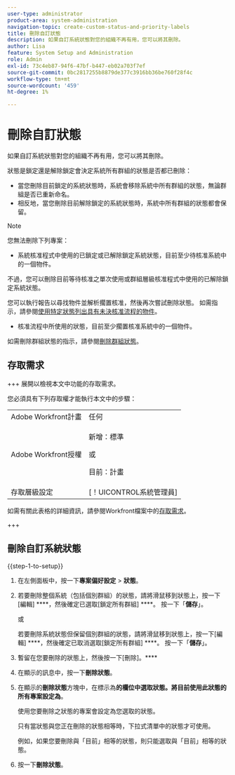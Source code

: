 ```yaml
---
user-type: administrator
product-area: system-administration
navigation-topic: create-custom-status-and-priority-labels
title: 刪除自訂狀態
description: 如果自訂系統狀態對您的組織不再有用，您可以將其刪除。
author: Lisa
feature: System Setup and Administration
role: Admin
exl-id: 73c4eb87-94f6-47bf-b447-eb02a703f7ef
source-git-commit: 0bc2817255b8879de377c3916bb36be760f28f4c
workflow-type: tm+mt
source-wordcount: '459'
ht-degree: 1%

---
```


# 刪除自訂狀態

如果自訂系統狀態對您的組織不再有用，您可以將其刪除。

狀態是鎖定還是解除鎖定會決定系統所有群組的狀態是否都已刪除：

* 當您刪除目前鎖定的系統狀態時，系統會移除系統中所有群組的狀態，無論群組是否已重新命名。
* 相反地，當您刪除目前解除鎖定的系統狀態時，系統中所有群組的狀態都會保留。


>[!NOTE]
>
>您無法刪除下列專案：
>
>* 系統核准程式中使用的已鎖定或已解除鎖定系統狀態，目前至少待核准系統中的一個物件。
>
>  不過，您可以刪除目前等待核准之單次使用或群組層級核准程式中使用的已解除鎖定系統狀態。
>
>  您可以執行報告以尋找物件並解析擱置核准，然後再次嘗試刪除狀態。 如需指示，請參閱[使用特定狀態列出具有未決核准流程的物件](../../../administration-and-setup/customize-workfront/creating-custom-status-and-priority-labels/list-objects-pending-approval-certain-status.md)。
>
>* 核准流程中所使用的狀態，目前至少擱置核准系統中的一個物件。

如需刪除群組狀態的指示，請參閱[刪除群組狀態](../../../administration-and-setup/manage-groups/manage-group-statuses/delete-a-group-status.md)。

## 存取需求

+++ 展開以檢視本文中功能的存取需求。

您必須具有下列存取權才能執行本文中的步驟：

<table style="table-layout:auto"> 
 <col> 
 <col> 
 <tbody> 
  <tr> 
   <td role="rowheader">Adobe Workfront計畫</td> 
   <td>任何</td> 
  </tr> 
  <tr> 
   <td role="rowheader">Adobe Workfront授權</td> 
   <td>
     <p>新增：標準</p>
     <p>或</p>
     <p>目前：計畫</p>
   </td> 
  </tr> 
  <tr> 
   <td role="rowheader">存取層級設定</td> 
   <td>[！UICONTROL系統管理員]</td>
  </tr> 
 </tbody> 
</table>

如需有關此表格的詳細資訊，請參閱Workfront檔案中的[存取需求](/help/quicksilver/administration-and-setup/add-users/access-levels-and-object-permissions/access-level-requirements-in-documentation.md)。

+++

## 刪除自訂系統狀態

{{step-1-to-setup}}

1. 在左側面板中，按一下&#x200B;**專案偏好設定** > **狀態**。

1. 若要刪除整個系統（包括個別群組）的狀態，請將滑鼠移到狀態上，按一下[編輯] ****，然後確定已選取[鎖定所有群組] ****。 按一下「**儲存**」。

   或

   若要刪除系統狀態但保留個別群組的狀態，請將滑鼠移到狀態上，按一下[編輯] ****，然後確定已取消選取[鎖定所有群組] ****。 按一下「**儲存**」。

1. 暫留在您要刪除的狀態上，然後按一下[刪除]。****
1. 在顯示的訊息中，按一下&#x200B;**刪除狀態**。
1. 在顯示的&#x200B;**刪除狀態**&#x200B;方塊中，在標示為&#x200B;**的欄位中選取狀態。將目前使用此狀態的所有專案設定為**。

   使用您要刪除之狀態的專案會設定為您選取的狀態。

   只有當狀態與您正在刪除的狀態相等時，下拉式清單中的狀態才可使用。

   例如，如果您要刪除與「目前」相等的狀態，則只能選取與「目前」相等的狀態。

1. 按一下&#x200B;**刪除狀態**。
